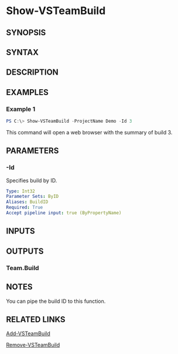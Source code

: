 <!-- #include "./common/header.md" -->

# Show-VSTeamBuild

## SYNOPSIS

<!-- #include "./synopsis/Show-VSTeamBuild.md" -->

## SYNTAX

## DESCRIPTION

<!-- #include "./synopsis/Show-VSTeamBuild.md" -->

## EXAMPLES

### Example 1

```powershell
PS C:\> Show-VSTeamBuild -ProjectName Demo -Id 3
```

This command will open a web browser with the summary of build 3.

## PARAMETERS

### -Id

Specifies build by ID.

```yaml
Type: Int32
Parameter Sets: ByID
Aliases: BuildID
Required: True
Accept pipeline input: true (ByPropertyName)
```

## INPUTS

## OUTPUTS

### Team.Build

## NOTES

You can pipe the build ID to this function.

<!-- #include "./common/prerequisites.md" -->

## RELATED LINKS

<!-- #include "./common/related.md" -->

[Add-VSTeamBuild](Add-VSTeamBuild.md)

[Remove-VSTeamBuild](Remove-VSTeamBuild.md)
